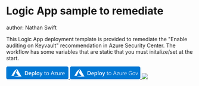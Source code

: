 # Logic App sample to remediate
author: Nathan Swift

This Logic App deployment template is provided to remediate the "Enable auditing on Keyvault" 
recommendation in Azure Security Center.  The workflow has some variables that are static that
you must initalize/set at the start.



<a href="https://portal.azure.com/#create/Microsoft.Template/uri/https%3A%2F%2Fraw.githubusercontent.com%2FAzure%2FAzure-Security-Center%2Fmaster%2FRemediation%2520scripts%2FEnable%2520auditing%2520for%2520the%2520Keyvault%2FLogic%2520App%2Fazuredeploy.json" target="_blank">
    <img src="https://raw.githubusercontent.com/Azure/azure-quickstart-templates/master/1-CONTRIBUTION-GUIDE/images/deploytoazure.png"/>
</a>
<a href="https://portal.azure.us/#create/Microsoft.Template/uri/https%3A%2F%2Fraw.githubusercontent.com%2FAzure%2FAzure-Security-Center%2Fmaster%2FRemediation%2520scripts%2FEnable%2520auditing%2520for%2520the%2520Keyvault%2FLogic%2520App%2Fazuredeploy.json" target="_blank">
<img src="https://raw.githubusercontent.com/Azure/azure-quickstart-templates/master/1-CONTRIBUTION-GUIDE/images/deploytoazuregov.png"
</a>
<a href="http://armviz.io/#/?load=https%3A%2F%2Fgithub.com%2FAzure%2FAzure-Security-Center%2Fblob%2Fmaster%2FRemediation%2520scripts%2FEnable%2520auditing%2520for%2520the%2520Keyvault%2FLogic%2520App%2Fazuredeploy.json" target="_blank">
    <img src="http://armviz.io/visualizebutton.png"/>
</a>